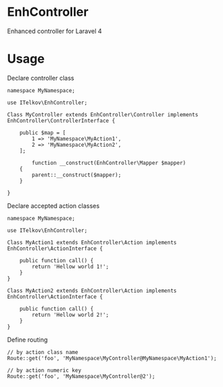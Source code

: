 EnhController
=============

Enhanced controller for Laravel 4


# Usage #


Declare controller class

```
namespace MyNamespace;

use ITelkov\EnhController;

Class MyController extends EnhController\Controller implements EnhController\ControllerInterface {

	public $map = [
		1 => 'MyNamespace\MyAction1',
		2 => 'MyNamespace\MyAction2',
	];

    	function __construct(EnhController\Mapper $mapper)
	{
		parent::__construct($mapper);
	}

}
```

Declare accepted action classes

```
namespace MyNamespace;

use ITelkov\EnhController;

Class MyAction1 extends EnhController\Action implements EnhController\ActionInterface {

	public function call() {
		return 'Hellow world 1!';
	}
}

Class MyAction2 extends EnhController\Action implements EnhController\ActionInterface {

	public function call() {
		return 'Hellow world 2!';
	}
}
```

Define routing

```
// by action class name
Route::get('foo', 'MyNamespace\MyController@MyNamespace\MyAction1');

// by action numeric key
Route::get('foo', 'MyNamespace\MyController@2');
```
